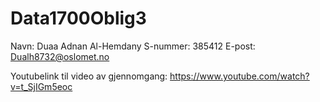 # Data1700Oblig3


Navn: Duaa Adnan Al-Hemdany
S-nummer: 385412
E-post: Dualh8732@oslomet.no

Youtubelink til video av gjennomgang: https://www.youtube.com/watch?v=t_SjIGm5eoc

